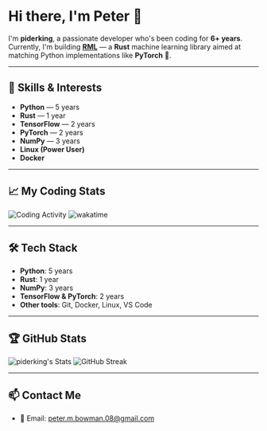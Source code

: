 
# Hi there, I'm Peter 👋

I'm **piderking**, a passionate developer who's been coding for **6+ years**.  
Currently, I'm building **[RML](https://github.com/piderking/rml)** — a **Rust** machine learning library aimed at matching Python implementations like **PyTorch** 🚀.

---

## 🚀 Skills & Interests

- **Python** — 5 years
- **Rust** — 1 year
- **TensorFlow** — 2 years
- **PyTorch** — 2 years
- **NumPy** — 3 years
- **Linux (Power User)**
- **Docker**

---

## 📈 My Coding Stats

![Coding Activity](https://wakatime.com/share/@c9536339-58ce-4229-9236-44a5f3ea413a/d795cbbb-3089-4575-81a0-cec1d16930f4.png)
![wakatime](https://wakatime.com/badge/user/c9536339-58ce-4229-9236-44a5f3ea413a.svg)

---

## 🛠 Tech Stack

- **Python**: 5 years
- **Rust**: 1 year
- **NumPy**: 3 years
- **TensorFlow & PyTorch**: 2 years
- **Other tools**: Git, Docker, Linux, VS Code

---

## 🏆 GitHub Stats

![piderking's Stats](https://github-readme-stats.vercel.app/api?username=piderking&theme=vue-dark&show_icons=true&hide_border=true&count_private=true)
![GitHub Streak](https://streak-stats.demolab.com/?user=piderking&theme=vue-dark&hide_border=true)

---

## 📫 Contact Me

- 📧 Email: [peter.m.bowman.08@gmail.com](mailto:peter.m.bowman.08@gmail.com)




